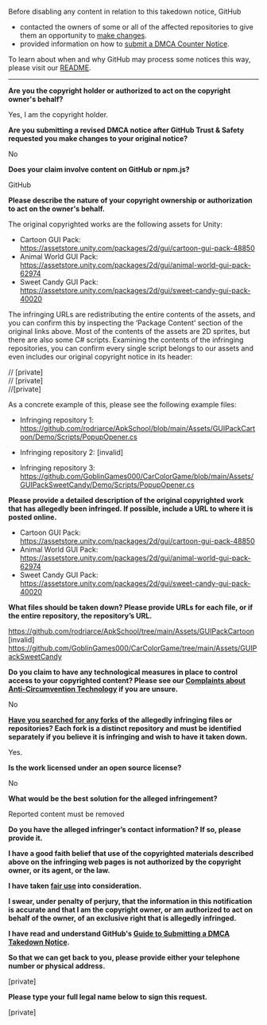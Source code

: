 Before disabling any content in relation to this takedown notice, GitHub
- contacted the owners of some or all of the affected repositories to give them an opportunity to [make changes](https://docs.github.com/en/github/site-policy/dmca-takedown-policy#a-how-does-this-actually-work).
- provided information on how to [submit a DMCA Counter Notice](https://docs.github.com/en/articles/guide-to-submitting-a-dmca-counter-notice).

To learn about when and why GitHub may process some notices this way, please visit our [README](https://github.com/github/dmca/blob/master/README.md#anatomy-of-a-takedown-notice).

---

**Are you the copyright holder or authorized to act on the copyright owner's behalf?**  
  
Yes, I am the copyright holder.  
  
**Are you submitting a revised DMCA notice after GitHub Trust & Safety requested you make changes to your original notice?**  
  
No  
  
**Does your claim involve content on GitHub or npm.js?**  
  
GitHub  
  
**Please describe the nature of your copyright ownership or authorization to act on the owner's behalf.**  
  
The original copyrighted works are the following assets for Unity:  
  
- Cartoon GUI Pack: https://assetstore.unity.com/packages/2d/gui/cartoon-gui-pack-48850  
- Animal World GUI Pack: https://assetstore.unity.com/packages/2d/gui/animal-world-gui-pack-62974  
- Sweet Candy GUI Pack: https://assetstore.unity.com/packages/2d/gui/sweet-candy-gui-pack-40020  
  
The infringing URLs are redistributing the entire contents of the assets, and you can confirm this by inspecting the ‘Package Content’ section of the original links above. Most of the contents of the assets are 2D sprites, but there are also some C# scripts. Examining the contents of the infringing repositories, you can confirm every single script belongs to our assets and even includes our original copyright notice in its header:  
  
// [private]  
// [private]  
//[private]  
  
As a concrete example of this, please see the following example files:  
  
- Infringing repository 1: https://github.com/rodriarce/ApkSchool/blob/main/Assets/GUIPackCartoon/Demo/Scripts/PopupOpener.cs  
  
- Infringing repository 2: [invalid]  
  
- Infringing repository 3: https://github.com/GoblinGames000/CarColorGame/blob/main/Assets/GUIPackSweetCandy/Demo/Scripts/PopupOpener.cs  
  
**Please provide a detailed description of the original copyrighted work that has allegedly been infringed. If possible, include a URL to where it is posted online.**  
  
- Cartoon GUI Pack: https://assetstore.unity.com/packages/2d/gui/cartoon-gui-pack-48850  
- Animal World GUI Pack: https://assetstore.unity.com/packages/2d/gui/animal-world-gui-pack-62974  
- Sweet Candy GUI Pack: https://assetstore.unity.com/packages/2d/gui/sweet-candy-gui-pack-40020  
  
**What files should be taken down? Please provide URLs for each file, or if the entire repository, the repository’s URL.**  
  
https://github.com/rodriarce/ApkSchool/tree/main/Assets/GUIPackCartoon  
[invalid]  
https://github.com/GoblinGames000/CarColorGame/tree/main/Assets/GUIPackSweetCandy  
  
**Do you claim to have any technological measures in place to control access to your copyrighted content? Please see our <a href="https://docs.github.com/articles/guide-to-submitting-a-dmca-takedown-notice#complaints-about-anti-circumvention-technology">Complaints about Anti-Circumvention Technology</a> if you are unsure.**  
  
No  
  
**<a href="https://docs.github.com/articles/dmca-takedown-policy#b-what-about-forks-or-whats-a-fork">Have you searched for any forks</a> of the allegedly infringing files or repositories? Each fork is a distinct repository and must be identified separately if you believe it is infringing and wish to have it taken down.**  
  
Yes.  
  
**Is the work licensed under an open source license?**  
  
No  
  
**What would be the best solution for the alleged infringement?**  
  
Reported content must be removed  
  
**Do you have the alleged infringer’s contact information? If so, please provide it.**  
  
**I have a good faith belief that use of the copyrighted materials described above on the infringing web pages is not authorized by the copyright owner, or its agent, or the law.**  
  
**I have taken <a href="https://www.lumendatabase.org/topics/22">fair use</a> into consideration.**  
  
**I swear, under penalty of perjury, that the information in this notification is accurate and that I am the copyright owner, or am authorized to act on behalf of the owner, of an exclusive right that is allegedly infringed.**  
  
**I have read and understand GitHub's <a href="https://docs.github.com/articles/guide-to-submitting-a-dmca-takedown-notice/">Guide to Submitting a DMCA Takedown Notice</a>.**  
  
**So that we can get back to you, please provide either your telephone number or physical address.**  
  
[private]  
  
**Please type your full legal name below to sign this request.**  
  
[private]  
